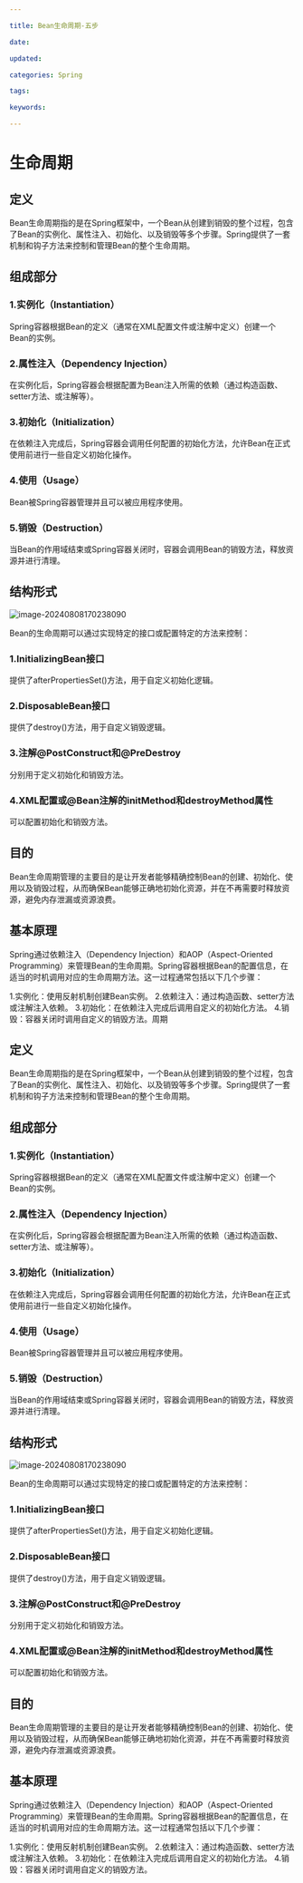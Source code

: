 ```yaml
---

title: Bean生命周期-五步

date: 

updated: 

categories: Spring

tags: 

keywords: 

---
```

# 生命周期

## 定义

Bean生命周期指的是在Spring框架中，一个Bean从创建到销毁的整个过程，包含了Bean的实例化、属性注入、初始化、以及销毁等多个步骤。Spring提供了一套机制和钩子方法来控制和管理Bean的整个生命周期。

## 组成部分

### 1.实例化（Instantiation）

Spring容器根据Bean的定义（通常在XML配置文件或注解中定义）创建一个Bean的实例。

### 2.属性注入（Dependency Injection）

在实例化后，Spring容器会根据配置为Bean注入所需的依赖（通过构造函数、setter方法、或注解等）。

### 3.初始化（Initialization）

在依赖注入完成后，Spring容器会调用任何配置的初始化方法，允许Bean在正式使用前进行一些自定义初始化操作。

### 4.使用（Usage）

Bean被Spring容器管理并且可以被应用程序使用。

### 5.销毁（Destruction）

当Bean的作用域结束或Spring容器关闭时，容器会调用Bean的销毁方法，释放资源并进行清理。

## 结构形式

![image-20240808170238090](../../TyporaImage/Spring/image-20240808170238090.png)

Bean的生命周期可以通过实现特定的接口或配置特定的方法来控制：

### 1.InitializingBean接口

提供了afterPropertiesSet()方法，用于自定义初始化逻辑。

### 2.DisposableBean接口

提供了destroy()方法，用于自定义销毁逻辑。

### 3.注解@PostConstruct和@PreDestroy

分别用于定义初始化和销毁方法。

### 4.XML配置或@Bean注解的initMethod和destroyMethod属性

可以配置初始化和销毁方法。



## 目的

Bean生命周期管理的主要目的是让开发者能够精确控制Bean的创建、初始化、使用以及销毁过程，从而确保Bean能够正确地初始化资源，并在不再需要时释放资源，避免内存泄漏或资源浪费。

## 基本原理

Spring通过依赖注入（Dependency Injection）和AOP（Aspect-Oriented Programming）来管理Bean的生命周期。Spring容器根据Bean的配置信息，在适当的时机调用对应的生命周期方法。这一过程通常包括以下几个步骤：

1.实例化：使用反射机制创建Bean实例。
2.依赖注入：通过构造函数、setter方法或注解注入依赖。
3.初始化：在依赖注入完成后调用自定义的初始化方法。
4.销毁：容器关闭时调用自定义的销毁方法。周期

## 定义

Bean生命周期指的是在Spring框架中，一个Bean从创建到销毁的整个过程，包含了Bean的实例化、属性注入、初始化、以及销毁等多个步骤。Spring提供了一套机制和钩子方法来控制和管理Bean的整个生命周期。

## 组成部分

### 1.实例化（Instantiation）

Spring容器根据Bean的定义（通常在XML配置文件或注解中定义）创建一个Bean的实例。

### 2.属性注入（Dependency Injection）

在实例化后，Spring容器会根据配置为Bean注入所需的依赖（通过构造函数、setter方法、或注解等）。

### 3.初始化（Initialization）

在依赖注入完成后，Spring容器会调用任何配置的初始化方法，允许Bean在正式使用前进行一些自定义初始化操作。

### 4.使用（Usage）

Bean被Spring容器管理并且可以被应用程序使用。

### 5.销毁（Destruction）

当Bean的作用域结束或Spring容器关闭时，容器会调用Bean的销毁方法，释放资源并进行清理。

## 结构形式

![image-20240808170238090](../../TyporaImage/Spring/image-20240808170238090.png)

Bean的生命周期可以通过实现特定的接口或配置特定的方法来控制：

### 1.InitializingBean接口

提供了afterPropertiesSet()方法，用于自定义初始化逻辑。

### 2.DisposableBean接口

提供了destroy()方法，用于自定义销毁逻辑。

### 3.注解@PostConstruct和@PreDestroy

分别用于定义初始化和销毁方法。

### 4.XML配置或@Bean注解的initMethod和destroyMethod属性

可以配置初始化和销毁方法。



## 目的

Bean生命周期管理的主要目的是让开发者能够精确控制Bean的创建、初始化、使用以及销毁过程，从而确保Bean能够正确地初始化资源，并在不再需要时释放资源，避免内存泄漏或资源浪费。

## 基本原理

Spring通过依赖注入（Dependency Injection）和AOP（Aspect-Oriented Programming）来管理Bean的生命周期。Spring容器根据Bean的配置信息，在适当的时机调用对应的生命周期方法。这一过程通常包括以下几个步骤：

1.实例化：使用反射机制创建Bean实例。
2.依赖注入：通过构造函数、setter方法或注解注入依赖。
3.初始化：在依赖注入完成后调用自定义的初始化方法。
4.销毁：容器关闭时调用自定义的销毁方法。